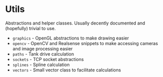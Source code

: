 # Utils

Abstractions and helper classes. Usually decently documented and (hopefully) trivial to use.

* `graphics` - OpenGL abstractions to make drawing easier
* `opencv` - OpenCV and Realsense snippets to make accessing cameras and image processing easier
* `paths` - Tank drive calculation
* `sockets` - TCP socket abstractions
* `splines` - Spline calculation
* `vectors` - Small vector class to facilitate calculations
